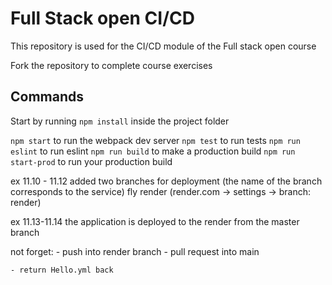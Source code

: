 # Full Stack open CI/CD

This repository is used for the CI/CD module of the Full stack open course

Fork the repository to complete course exercises

## Commands

Start by running `npm install` inside the project folder

`npm start` to run the webpack dev server
`npm test` to run tests
`npm run eslint` to run eslint
`npm run build` to make a production build
`npm run start-prod` to run your production build

ex 11.10 - 11.12
  added two branches for deployment (the name of the branch corresponds to the service)
    fly
    render  (render.com -> settings -> branch: render)

ex 11.13-11.14
    the application is deployed to the render from the master branch

  not forget:
    - push into render branch
    - pull request into main

    - return Hello.yml back